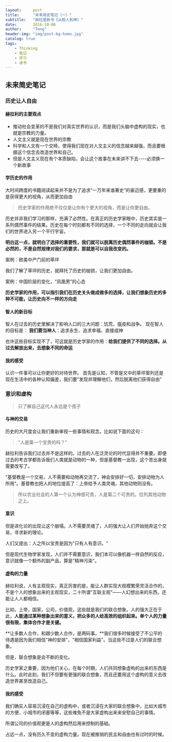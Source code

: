 ```yaml
---
layout:     post
title:      "未来简史笔记（一）"
subtitle:   "赫拉里新书《从智人到神》"
date:       2016-10-06
author:     "Teng"
header-img: "img/post-bg-homo.jpg"
catalog: true
tags:
    - Thinking
    - 笔记
    - 学习
    - 读书
---
```


## 未来简史笔记

### 历史让人自由

#### 赫拉利的主要观点

- 推动社会变革的不是我们对真实世界的认识，而是我们头脑中虚构的现实，也就是宗教的力量。
- 人文主义就是现在世界的宗教
- 科学和人文有一个交椅，使得我们现在对人文主义的信念越来越强，而且要根据这个信念去改造世界和自己。
- 但是人文主义现在有个本质缺陷，会让这个故事在未来讲不下去----必须换一个新故事

#### 学历史的作用

大时间跨度的书籍阅读起来并不是为了追求“一万年来谁著史”的豪迈感，更要重的是获得更大的视角，从而更加自由

> 历史学家的作用绝不仅仅是让你有个更大的视角，而是让你更自由。

历史并非我们学习的那样，充满了必然性。在真正的历史学家眼中，历史其实是一系列偶然事件的结果。历史在每个时刻都有不同的选择，一个不同的走向就会让我们的世界进入另一个平行宇宙。

**明白这一点，就明白了选择的重要性，我们就可以脱离历史偶然事件的枷锁。不是必然的，不是自然规律对我们的要求，那就是可以自我改变的。**

案例：欧美中产门前的草坪

我们了解了草坪的历史，就拜托了历史的枷锁，让我们更加自由。

案例：中国阶层的变化，“凤凰男”的心态

**历史学家的作用，可以指引我们在历史关头做成做多的选择，让我们想象历史的多种不可能，让历史向不一样的方向走**

#### 智人的新目标

智人在过去的历史里解决了影响人口的三大问题：饥荒、瘟疫和战争。
现在智人的目标是：
**我们要当神人**：追求永生、追求幸福、直接成神

也许这些目标实现不了，可这就是历史学家的作用：**给我们提供了不同的选择。从过去解放出来，去想象不同的命运**

#### 我的感受

认识一件事可以让你更好的对待世界。
首先是认知，不管是文中的草坪案列还是现在生活中的各种认知偏差，我们要“发现并理解他们，然后脱离他们获得自由”

### 意识和虚构

> 只了解自己这代人永远是个孩子

#### 与神的交易
历史的大尺度会让我们重新审视一些事情和观念。比如说下面的这句：

> "人是第一个宝贵的吗？"

赫拉利告诉我们过去并不是这样的。过去的人在泛灵论的时代显得并不重要。即便过去的考古学都告诉我们人类就是动物的一种，但是基督教一出现，这个苦出身就需要改写了。

"基督教是一个交易，人不需要和动物再交流了，神会安排好一切，安排动物为人所用"。基督教也把人的地位提高了：上帝给予人类灵魂，其他动物则没有。

> 所以农业社会的人第一个认为神很可贵，人是第二个可贵的。位列其他动物之上。

#### 意识

但是进化论的出现让这个崩塌。人不需要灵魂了，人的强大让人们开始抛弃这个交易，寻求新的理论。

人们又提出：人之所以宝贵是因为"只有人有意识。"

但是现代生物学家发现，人们并不需要意识，我们本可以像机器一样自然的反应，意识就像一个额外的副产品，算是"精神污染"。

#### 虚构的力量
赫拉利说，人有主观现实，真正厉害的是，能让人群实现大规模繁荣灵活合作的，不是个人的想象出来的主观现实，二十所谓"互联主观"——人幻想出来的东西，还能让人人都相信。

比如，上帝，国家，公司，价值观，这些就是我们的联合想象。人的强大正在于此，**人能通过某种想象出来的意义，把众多的人给高效的组织起来。单个人的力量很有限，集体合作才是关键。**

**让多数人合作，和跟少数人合作，是两码事。**我们很多时候接受了不公平的待遇是因为我们相信"神的安排"，"相信国家利益"。当这些不过是人们的联合想象。

但是，联合想象是会不断的变化。

历史学家之重要，因为他们关心，在每个时期，人们共同想象虚构的出来的东西是什么。此时此刻，我们不但要有更强的联合想象，而且还要用这个虚构的意义去改造世界甚至改造自己。

#### 我的感受

我们确实人容易沉浸在自己的虚构中，或者沉浸在大家的联合想象中，比如大城市的方便、小城市的闭塞等等，这些难免不是大家虚构出来来安慰自己的事情。

所谓公司的价值观更是人的虚构然后用来控制的基础。

占远一点，没有历久不变的虚构力量。现在被推销的民主和自由也有过时的时候。
